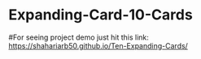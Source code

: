 # Expanding-Card-10-Cards
#For seeing project demo just hit this link: https://shahariarb50.github.io/Ten-Expanding-Cards/

